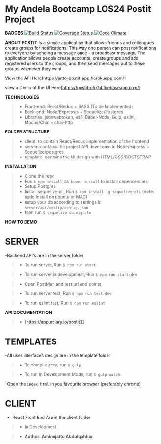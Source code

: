 # My Andela Bootcamp LOS24 Postit Project

**BADGES**
[![Build Status](https://travis-ci.org/jattoabdul/andela-bootcamp-postit.png?branch=master)](https://travis-ci.org/jattoabdul/andela-bootcamp-postit)
[![Coverage Status](https://coveralls.io/repos/github/jattoabdul/andela-bootcamp-postit/badge.png?branch=master)](https://coveralls.io/github/jattoabdul/andela-bootcamp-postit)
[![Code Climate](https://codeclimate.com/github/jattoabdul/andela-bootcamp-postit.png)](https://codeclimate.com/github/jattoabdul/andela-bootcamp-postit)

**ABOUT POSTIT**
Is a simple application that allows friends and colleagues create groups for notifications. This way one person can post notifications to everyone by sending a message once - a broadcast message. The application allows people create accounts, create groups and add registered users to the groups, and then send messages out to these groups whenever they want.

View the API Here[https://jatto-postit-app.herokuapp.com/]

view a Demo of the UI Here[https://postit-c5714.firebaseapp.com/]

**TECHNOLOGIES**
> - Front-end: React/Redux + SASS (To be Implemented)
> - Back-end: Node/Expressjs + Sequelize/Postgres
> - Libraries: jsonwebtoken, es6, Babel-Node, Gulp, eslint, Mocha/Chai + chai-http

**FOLDER STRUCTURE**
> - client: to contain React/Redux implementation of the frontend
> - server: contains the project API developed in Node/express + Sequelize/postgres 
> - template: contains the UI design with HTML/CSS/BOOTSTRAP


**INSTALLATION**
> - Clone the repo
> - Run `$ npm install && bower install` to install dependencies
> - Setup Postgres
> - Install sequelize-cli, Run `$ npm install -g sequelize-cli` (note: sudo install on ubuntu or MAC)
> - setup your db according to settings in `server/api/config/config.json`
> - then run `$ sequelize db:migrate`

**HOW TO DEMO**

# SERVER
-Backend API's are in the server folder

>- To run server, Run
   `$ npm run start`

>- To run server in development, Run
   `$ npm run start:dev`

>- Open PostMan and test url end points

>- To run server test, Run
   `$ npm run test:dev`

>- To run eslint test, Run
   `$ npm run eslint`

**API DOCUMENTATION**
>- [https://app.apiary.io/postit3]


# TEMPLATES
-All user interfaces design are in the template folder

>- To compile scss, run
   `$ gulp`

>- To run In Development Mode, run
   `$ gulp watch`
   

-Open the `index.html` in you favourite browser (preferably chrome)


# CLIENT
- React Front End Are in the client folder
>- In Development

>- **Author: Aminujatto Abdulqahhar**